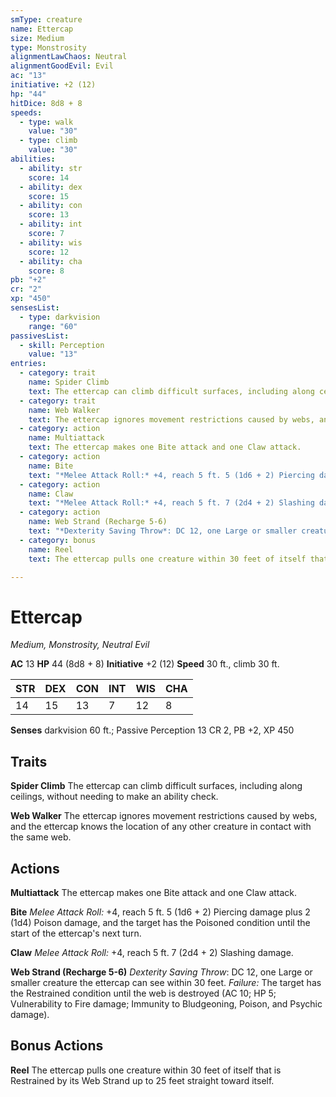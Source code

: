 ```yaml
---
smType: creature
name: Ettercap
size: Medium
type: Monstrosity
alignmentLawChaos: Neutral
alignmentGoodEvil: Evil
ac: "13"
initiative: +2 (12)
hp: "44"
hitDice: 8d8 + 8
speeds:
  - type: walk
    value: "30"
  - type: climb
    value: "30"
abilities:
  - ability: str
    score: 14
  - ability: dex
    score: 15
  - ability: con
    score: 13
  - ability: int
    score: 7
  - ability: wis
    score: 12
  - ability: cha
    score: 8
pb: "+2"
cr: "2"
xp: "450"
sensesList:
  - type: darkvision
    range: "60"
passivesList:
  - skill: Perception
    value: "13"
entries:
  - category: trait
    name: Spider Climb
    text: The ettercap can climb difficult surfaces, including along ceilings, without needing to make an ability check.
  - category: trait
    name: Web Walker
    text: The ettercap ignores movement restrictions caused by webs, and the ettercap knows the location of any other creature in contact with the same web.
  - category: action
    name: Multiattack
    text: The ettercap makes one Bite attack and one Claw attack.
  - category: action
    name: Bite
    text: "*Melee Attack Roll:* +4, reach 5 ft. 5 (1d6 + 2) Piercing damage plus 2 (1d4) Poison damage, and the target has the Poisoned condition until the start of the ettercap's next turn."
  - category: action
    name: Claw
    text: "*Melee Attack Roll:* +4, reach 5 ft. 7 (2d4 + 2) Slashing damage."
  - category: action
    name: Web Strand (Recharge 5-6)
    text: "*Dexterity Saving Throw*: DC 12, one Large or smaller creature the ettercap can see within 30 feet. *Failure:*  The target has the Restrained condition until the web is destroyed (AC 10; HP 5; Vulnerability to Fire damage; Immunity to Bludgeoning, Poison, and Psychic damage)."
  - category: bonus
    name: Reel
    text: The ettercap pulls one creature within 30 feet of itself that is Restrained by its Web Strand up to 25 feet straight toward itself.

---
```


# Ettercap
*Medium, Monstrosity, Neutral Evil*

**AC** 13
**HP** 44 (8d8 + 8)
**Initiative** +2 (12)
**Speed** 30 ft., climb 30 ft.

| STR | DEX | CON | INT | WIS | CHA |
| --- | --- | --- | --- | --- | --- |
| 14 | 15 | 13 | 7 | 12 | 8 |

**Senses** darkvision 60 ft.; Passive Perception 13
CR 2, PB +2, XP 450

## Traits

**Spider Climb**
The ettercap can climb difficult surfaces, including along ceilings, without needing to make an ability check.

**Web Walker**
The ettercap ignores movement restrictions caused by webs, and the ettercap knows the location of any other creature in contact with the same web.

## Actions

**Multiattack**
The ettercap makes one Bite attack and one Claw attack.

**Bite**
*Melee Attack Roll:* +4, reach 5 ft. 5 (1d6 + 2) Piercing damage plus 2 (1d4) Poison damage, and the target has the Poisoned condition until the start of the ettercap's next turn.

**Claw**
*Melee Attack Roll:* +4, reach 5 ft. 7 (2d4 + 2) Slashing damage.

**Web Strand (Recharge 5-6)**
*Dexterity Saving Throw*: DC 12, one Large or smaller creature the ettercap can see within 30 feet. *Failure:*  The target has the Restrained condition until the web is destroyed (AC 10; HP 5; Vulnerability to Fire damage; Immunity to Bludgeoning, Poison, and Psychic damage).

## Bonus Actions

**Reel**
The ettercap pulls one creature within 30 feet of itself that is Restrained by its Web Strand up to 25 feet straight toward itself.
